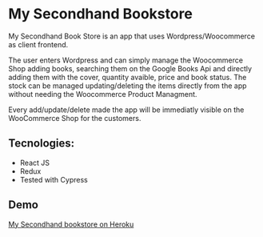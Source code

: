 # My Secondhand Bookstore

My Secondhand Book Store is an app that uses Wordpress/Woocommerce as client frontend.

The user enters Wordpress and can simply manage the Woocommerce Shop adding books, searching them on the Google Books Api and directly adding them with the cover, quantity avaible, price and book status. The stock can be managed updating/deleting the items directly from the app without needing the Woocommerce Product Managment.

Every add/update/delete made the app will be immediatly visible on the WooCommerce Shop for the customers.

## Tecnologies:

- React JS
- Redux
- Tested with Cypress

## Demo

[My Secondhand bookstore on Heroku](https://my-second-hand-bookstore.herokuapp.com/)

